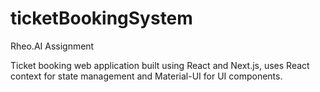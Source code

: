 # ticketBookingSystem
Rheo.AI Assignment

Ticket booking web application built using React and Next.js, uses React context for state management and Material-UI for UI components.
